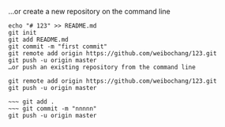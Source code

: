 …or create a new repository on the command line
 
```
echo "# 123" >> README.md
git init
git add README.md
git commit -m "first commit"
git remote add origin https://github.com/weibochang/123.git
git push -u origin master
…or push an existing repository from the command line
 
git remote add origin https://github.com/weibochang/123.git
git push -u origin master
    
~~~ git add .
~~~ git commit -m "nnnnn"
git push -u origin master
```

